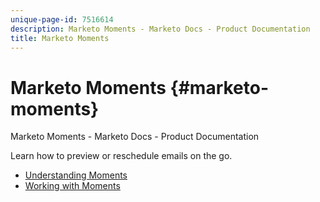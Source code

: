 ```yaml
---
unique-page-id: 7516614
description: Marketo Moments - Marketo Docs - Product Documentation
title: Marketo Moments
---
```


# Marketo Moments {#marketo-moments}

Marketo Moments - Marketo Docs - Product Documentation

Learn how to preview or reschedule emails on the go.

* [Understanding Moments](marketo-moments/understanding-moments.md)
* [Working with Moments](marketo-moments/working-with-moments.md)

